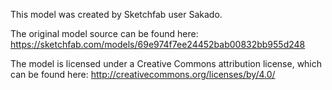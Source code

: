 This model was created by Sketchfab user Sakado.

The original model source can be found here:
https://sketchfab.com/models/69e974f7ee24452bab00832bb955d248

The model is licensed under a Creative Commons attribution license, which can be found here:
http://creativecommons.org/licenses/by/4.0/